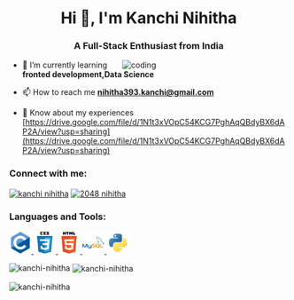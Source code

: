 
<h1 align="center">Hi 👋, I'm Kanchi Nihitha</h1>
<h3 align="center">A Full-Stack Enthusiast from India</h3>
<img align="right" alt="coding" width="300" src="https://cdn.dribbble.com/users/1364029/screenshots/16093268/media/68e82a7fb4904614a9066d6b540c14b2.gif">

- 🌱 I’m currently learning **fronted development,Data Science**

- 📫 How to reach me **nihitha393.kanchi@gmail.com**

- 📄 Know about my experiences [https://drive.google.com/file/d/1N1t3xVOpC54KCG7PghAqQBdyBX6dAP2A/view?usp=sharing](https://drive.google.com/file/d/1N1t3xVOpC54KCG7PghAqQBdyBX6dAP2A/view?usp=sharing)

<h3 align="left">Connect with me:</h3>
<p align="left">
<a href="https://linkedin.com/in/kanchi nihitha" target="blank"><img align="center" src="https://raw.githubusercontent.com/rahuldkjain/github-profile-readme-generator/master/src/images/icons/Social/linked-in-alt.svg" alt="kanchi nihitha" height="30" width="40" /></a>
<a href="https://www.hackerrank.com/2048 nihitha" target="blank"><img align="center" src="https://raw.githubusercontent.com/rahuldkjain/github-profile-readme-generator/master/src/images/icons/Social/hackerrank.svg" alt="2048 nihitha" height="30" width="40" /></a>
</p>

<h3 align="left">Languages and Tools:</h3>
<p align="left"> <a href="https://www.cprogramming.com/" target="_blank" rel="noreferrer"> <img src="https://raw.githubusercontent.com/devicons/devicon/master/icons/c/c-original.svg" alt="c" width="40" height="40"/> </a> <a href="https://www.w3schools.com/css/" target="_blank" rel="noreferrer"> <img src="https://raw.githubusercontent.com/devicons/devicon/master/icons/css3/css3-original-wordmark.svg" alt="css3" width="40" height="40"/> </a> <a href="https://www.w3.org/html/" target="_blank" rel="noreferrer"> <img src="https://raw.githubusercontent.com/devicons/devicon/master/icons/html5/html5-original-wordmark.svg" alt="html5" width="40" height="40"/> </a> <a href="https://www.mysql.com/" target="_blank" rel="noreferrer"> <img src="https://raw.githubusercontent.com/devicons/devicon/master/icons/mysql/mysql-original-wordmark.svg" alt="mysql" width="40" height="40"/> </a> <a href="https://www.python.org" target="_blank" rel="noreferrer"> <img src="https://raw.githubusercontent.com/devicons/devicon/master/icons/python/python-original.svg" alt="python" width="40" height="40"/> </a> </p>

<p><img align="left" src="https://github-readme-stats.vercel.app/api/top-langs?username=kanchi-nihitha&show_icons=true&locale=en&layout=compact" alt="kanchi-nihitha" /></p>

<p>&nbsp;<img align="center" src="https://github-readme-stats.vercel.app/api?username=kanchi-nihitha&show_icons=true&locale=en" alt="kanchi-nihitha" /></p>

<p><img align="center" src="https://github-readme-streak-stats.herokuapp.com/?user=kanchi-nihitha&" alt="kanchi-nihitha" /></p>
